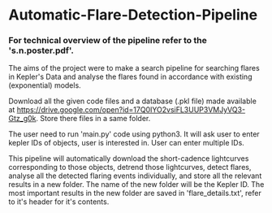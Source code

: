 # Automatic-Flare-Detection-Pipeline

### For technical overview of the pipeline refer to the 's.n.poster.pdf'.

The aims of the project were to make a search pipeline for searching flares in Kepler's Data and analyse the flares found in accordance with existing (exponential) models. 

Download all the given code files and a database (.pkl file) made available at https://drive.google.com/open?id=17Q0IYO2vsiFL3UUP3VMJyVQ3-Gtz_g0k. Store there files in a same folder.

The user need to run 'main.py' code using python3. It will ask user to enter kepler IDs of objects, user is interested in. User can enter multiple IDs. 

This pipeline will automatically download the short-cadence lightcurves corresponding to those objects, detrend those lightcurves, detect flares, analyse all the detected flaring events individually, and store all the relevant results in a new folder. The name of the new folder will be the Kepler ID. The most important results in the new folder are saved in 'flare_details.txt', refer to it's header for it's contents.
